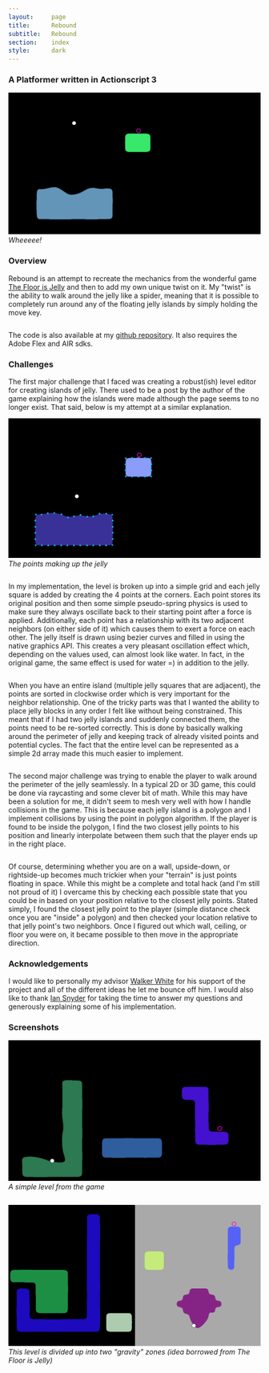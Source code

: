 ```yaml
---
layout:     page
title:      Rebound
subtitle:	Rebound
section:	index
style:		dark
---
```


### A Platformer written in Actionscript 3 ###

![A frame from the simulation](../images/rebound.png)
*Wheeeee!*

### Overview ###
Rebound is an attempt to recreate the mechanics from the wonderful game [The Floor is Jelly](http://thefloorisjelly.com/) and then to add my own unique twist on it. My "twist" is the ability to walk around the jelly like a spider, meaning that it is possible to completely run around any of the floating jelly islands by simply holding the move key.

<pre></pre>
The code is also available at my [github repository](https://github.com/JAGJ10/Rebound). It also requires the Adobe Flex and AIR sdks.

### Challenges ###
The first major challenge that I faced was creating a robust(ish) level editor for creating islands of jelly. There used to be a post by the author of the game explaining how the islands were made although the page seems to no longer exist. That said, below is my attempt at a similar explanation. 

![Representation of the jelly](../images/rebound4.png)
*The points making up the jelly*
<pre></pre>
In my implementation, the level is broken up into a simple grid and each jelly square is added by creating the 4 points at the corners. Each point stores its original position and then some simple pseudo-spring physics is used to make sure they always oscillate back to their starting point after a force is applied. Additionally, each point has a relationship with its two adjacent neighbors (on either side of it) which causes them to exert a force on each other. The jelly itself is drawn using bezier curves and filled in using the native graphics API. This creates a very pleasant oscillation effect which, depending on the values used, can almost look like water. In fact, in the original game, the same effect is used for water =) in addition to the jelly.
<pre></pre>
When you have an entire island (multiple jelly squares that are adjacent), the points are sorted in clockwise order which is very important for the neighbor relationship. One of the tricky parts was that I wanted the ability to place jelly blocks in any order I felt like without being constrained. This meant that if I had two jelly islands and suddenly connected them, the points need to be re-sorted correctly. This is done by basically walking around the perimeter of jelly and keeping track of already visited points and potential cycles. The fact that the entire level can be represented as a simple 2d array made this much easier to implement.
<pre></pre>
The second major challenge was trying to enable the player to walk around the perimeter of the jelly seamlessly. In a typical 2D or 3D game, this could be done via raycasting and some clever bit of math. While this may have been a solution for me, it didn't seem to mesh very well with how I handle collisions in the game. This is because each jelly island is a polygon and I implement collisions by using the point in polygon algorithm. If the player is found to be inside the polygon, I find the two closest jelly points to his position and linearly interpolate between them such that the player ends up in the right place.
<pre></pre>
Of course, determining whether you are on a wall, upside-down, or rightside-up becomes much trickier when your "terrain" is just points floating in space. While this might be a complete and total hack (and I'm still not proud of it) I overcame this by checking each possible state that you could be in based on your position relative to the closest jelly points. Stated simply, I found the closest jelly point to the player (simple distance check once you are "inside" a polygon) and then checked your location relative to that jelly point's two neighbors. Once I figured out which wall, ceiling, or floor you were on, it became possible to then move in the appropriate direction.

### Acknowledgements ###
I would like to personally my advisor [Walker White](https://www.cs.cornell.edu/~wmwhite/) for his support of the project and all of the different ideas he let me bounce off him. I would also like to thank [Ian Snyder](http://ianiselsewhere.com/) for taking the time to answer my questions and generously explaining some of his implementation.

### Screenshots ###
![A level from the game](../images/rebound2.png)
*A simple level from the game*
<pre></pre>
![A level from the game](../images/rebound3.png)
*This level is divided up into two "gravity" zones (idea borrowed from The Floor is Jelly)*
<pre></pre>
